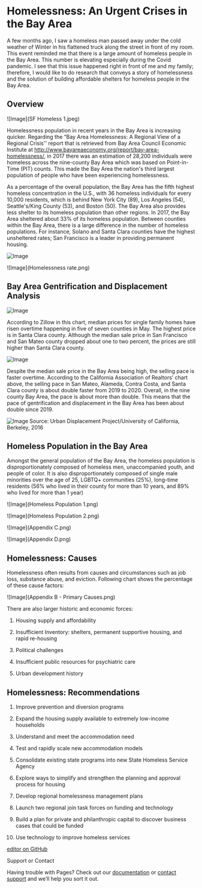 # Homelessness: An Urgent Crises in the Bay Area

A few months ago, I saw a homeless man passed away under the cold weather of Winter in his flattened truck along the street in front of my room. This event reminded me that there is a large amount of homeless people in the Bay Area. This number is elevating especially during the Covid pandemic. I see that this issue happened right in front of me and my family; therefore, I would like to do research that conveys a story of homelessness and the solution of building affordable shelters for homeless people in the Bay Area.

## Overview

![Image](SF Homeless 1.jpeg)

Homelessness population in recent years in the Bay Area is increasing quicker. Regarding the “Bay Area Homelessness: A Regional View of a Regional Crisis'' report that is retrieved from Bay Area Council Economic Institute at http://www.bayareaeconomy.org/report/bay-area-homelessness/, in 2017 there was an estimation of 28,200 individuals were homeless across the nine-county Bay Area which was based on Point-in-Time (PIT) counts. This made the Bay Area the nation's third largest population of people who have been experiencing homelessness. 

As a percentage of the overall population, the Bay Area has the fifth highest homeless concentration in the U.S., with 36 homeless individuals for every 10,000 residents, which is behind New York City (89), Los Angeles (54), Seattle's/King County (53), and Boston (50). The Bay Area also provides less shelter to its homeless population than other regions. In 2017, the Bay Area sheltered about 33% of its homeless population. Between counties within the Bay Area, there is a large difference in the number of homeless populations. For instance, Solano and Santa Clara counties have the highest unsheltered rates; San Francisco is a leader in providing permanent housing. 
 

![Image](BayAreaHomesless_PITCount.jpeg)

![Image](Homelessness rate.png)


## Bay Area Gentrification and Displacement Analysis

![Image](SJM-L-HOMES-O711-90-01.webp)

According to Zillow in this chart, median prices for single family homes have risen overtime happening in five of seven counties in May. The highest price is in Santa Clara county. Although the median sale price in San Francisco and San Mateo county dropped about one to two percent, the prices are still higher than Santa Clara county. 

![Image](SJM-L-WORST-0320-92.webp)

Despite the median sale price in the Bay Area being high, the selling pace is faster overtime. According to the California Association of Realtors’ chart above, the selling pace in San Mateo, Alameda, Contra Costa, and Santa Clara county is about double faster from 2019 to 2020. Overall, in the nine county Bay Area, the pace is about more than double. This means that the pace of gentrification and displacement in the Bay Area has been about double since 2019. 

![Image](MAP_1_1_Displacement_Gentrification-1000px.png)
Source: Urban Displacement Project/University of California, Berkeley, 2016


## Homeless Population in the Bay Area

Amongst the general population of the Bay Area, the homeless population is disproportionately composed of homeless men, unaccompanied youth, and people of color. It is also disproportionately composed of single male minorities over the age of 25, LGBTQ+ communities (25%), long-time residents (56% who lived in their county for more than 10 years, and 89% who lived for more than 1 year) 
 
![Image](Homeless Population 1.png)

![Image](Homeless Population 2.png)

![Image](Appendix C.png)

![Image](Appendix D.png)

## Homelessness: Causes 

Homelessness often results from causes and circumstances such as job loss, substance abuse, and eviction. Following chart shows the percentage of these cause factors:

![Image](Appendix B - Primary Causes.png)

There are also larger historic and economic forces:

1. Housing supply and affordability

2. Insufficient Inventory: shelters, permanent supportive housing, and rapid re-housing

3. Political challenges

4. Insufficient public resources for psychiatric care

5. Urban development history


## Homelessness: Recommendations

1. Improve prevention and diversion programs

2. Expand the housing supply available to extremely low-income households

3. Understand and meet the accommodation need

4. Test and rapidly scale new accommodation models

5. Consolidate existing state programs into new State Homeless Service Agency

6. Explore ways to simplify and strengthen the planning and approval process for housing

7. Develop regional homelessness management plans

8. Launch two regional join task forces on funding and technology

9. Build a plan for private and philanthropic capital to discover business cases that could be funded

10. Use technology to improve homeless services




[editor on GitHub](https://github.com/charlesnguyenberkeley/homelessness/edit/gh-pages/index.md) 

Support or Contact

Having trouble with Pages? Check out our [documentation](https://docs.github.com/categories/github-pages-basics/) or [contact support](https://support.github.com/contact) and we’ll help you sort it out.
